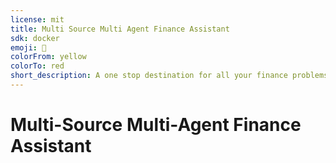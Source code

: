 ```yaml
---
license: mit
title: Multi Source Multi Agent Finance Assistant
sdk: docker
emoji: 🚀
colorFrom: yellow
colorTo: red
short_description: A one stop destination for all your finance problems
---
```

# Multi-Source Multi-Agent Finance Assistant

